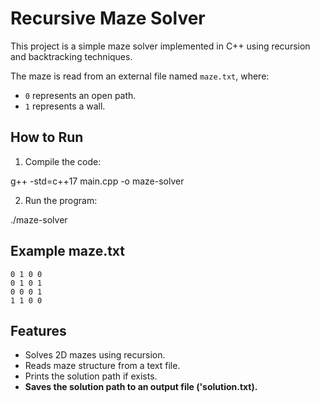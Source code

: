 # Recursive Maze Solver

This project is a simple maze solver implemented in C++ using recursion and backtracking techniques.

The maze is read from an external file named `maze.txt`, where:
- `0` represents an open path.
- `1` represents a wall.

## How to Run

1. Compile the code:

g++ -std=c++17 main.cpp -o maze-solver

2. Run the program:

./maze-solver

## Example maze.txt

```
0 1 0 0
0 1 0 1
0 0 0 1
1 1 0 0
```

## Features 

- Solves 2D mazes using recursion.
- Reads maze structure from a text file.
- Prints the solution path if exists.
- **Saves the solution path to an output file ('solution.txt).**
